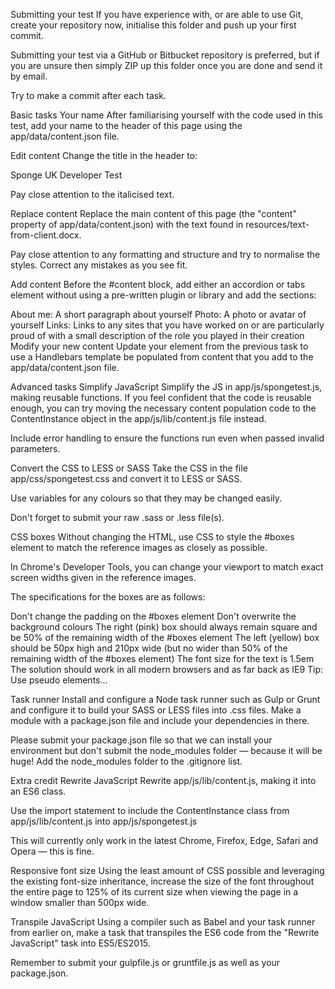 
Submitting your test
If you have experience with, or are able to use Git, create your repository now, initialise this folder and push up your first commit.

Submitting your test via a GitHub or Bitbucket repository is preferred, but if you are unsure then simply ZIP up this folder once you are done and send it by email.

Try to make a commit after each task.

Basic tasks
Your name
After familiarising yourself with the code used in this test, add your name to the header of this page using the app/data/content.json file.

Edit content
Change the title in the header to:

Sponge UK Developer Test

Pay close attention to the italicised text.

Replace content
Replace the main content of this page (the "content" property of app/data/content.json) with the text found in resources/text-from-client.docx.

Pay close attention to any formatting and structure and try to normalise the styles. Correct any mistakes as you see fit.

Add content
Before the #content block, add either an accordion or tabs element without using a pre-written plugin or library and add the sections:

About me: A short paragraph about yourself
Photo: A photo or avatar of yourself
Links: Links to any sites that you have worked on or are particularly proud of with a small description of the role you played in their creation
Modify your new content
Update your element from the previous task to use a Handlebars template be populated from content that you add to the app/data/content.json file.

Advanced tasks
Simplify JavaScript
Simplify the JS in app/js/spongetest.js, making reusable functions. If you feel confident that the code is reusable enough, you can try moving the necessary content population code to the ContentInstance object in the app/js/lib/content.js file instead.

Include error handling to ensure the functions run even when passed invalid parameters.

Convert the CSS to LESS or SASS
Take the CSS in the file app/css/spongetest.css and convert it to LESS or SASS.

Use variables for any colours so that they may be changed easily.

Don't forget to submit your raw .sass or .less file(s).

CSS boxes
Without changing the HTML, use CSS to style the #boxes element to match the reference images as closely as possible.

In Chrome's Developer Tools, you can change your viewport to match exact screen widths given in the reference images.

The specifications for the boxes are as follows:

Don't change the padding on the #boxes element
Don't overwrite the background colours
The right (pink) box should always remain square and be 50% of the remaining width of the #boxes element
The left (yellow) box should be 50px high and 210px wide (but no wider than 50% of the remaining width of the #boxes element)
The font size for the text is 1.5em
The solution should work in all modern browsers and as far back as IE9
Tip: Use pseudo elements…

Task runner
Install and configure a Node task runner such as Gulp or Grunt and configure it to build your SASS or LESS files into .css files. Make a module with a package.json file and include your dependencies in there.

Please submit your package.json file so that we can install your environment but don't submit the node_modules folder — because it will be huge! Add the node_modules folder to the .gitignore list.

Extra credit
Rewrite JavaScript
Rewrite app/js/lib/content.js, making it into an ES6 class.

Use the import statement to include the ContentInstance class from app/js/lib/content.js into app/js/spongetest.js

This will currently only work in the latest Chrome, Firefox, Edge, Safari and Opera — this is fine.

Responsive font size
Using the least amount of CSS possible and leveraging the existing font-size inheritance, increase the size of the font throughout the entire page to 125% of its current size when viewing the page in a window smaller than 500px wide.

Transpile JavaScript
Using a compiler such as Babel and your task runner from earlier on, make a task that transpiles the ES6 code from the "Rewrite JavaScript" task into ES5/ES2015.

Remember to submit your gulpfile.js or gruntfile.js as well as your package.json.
